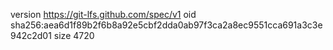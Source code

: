 version https://git-lfs.github.com/spec/v1
oid sha256:aea6d1f89b2f6b8a92e5cbf2dda0ab97f3ca2a8ec9551cca691a3c3e942c2d01
size 4720

